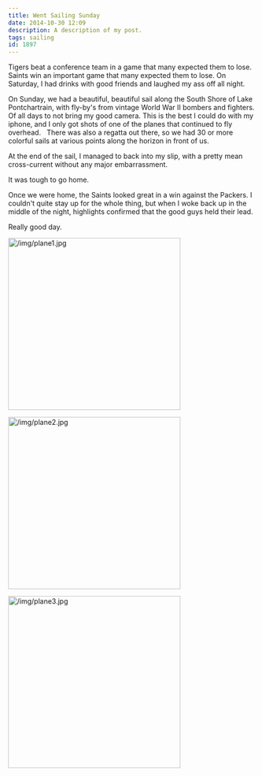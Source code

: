 ```yaml
---
title: Went Sailing Sunday
date: 2014-10-30 12:09
description: A description of my post.
tags: sailing
id: 1897
---
```

Tigers beat a conference team in a game that many expected them to lose.  Saints win an important game that many expected them to lose.  On Saturday, I had drinks with good friends and laughed my ass off all night.

On Sunday, we had a beautiful, beautiful sail along the South Shore of Lake Pontchartrain, with fly-by's from vintage World War II bombers and fighters.  Of all days to not bring my good camera.  This is the best I could do with my iphone, and I only got shots of one of the planes that continued to fly overhead.
<span class="spanEndPreview">&nbsp;</span>
There was also a regatta out there, so we had 30 or more colorful sails at various points along the horizon in front of us.

At the end of the sail, I managed to back into my slip, with a pretty mean cross-current without any major embarrassment.

It was tough to go home.

Once we were home, the Saints looked great in a win against the Packers.  I couldn't quite stay up for the whole thing, but when I woke back up in the middle of the night, highlights confirmed that the good guys held their lead.

Really good day. 

<a class="lightview centered" href="/img/plane1.jpg" data-lightview-caption="" data-lightview-group="group1"><img src="/img/plane1.jpg" alt="/img/plane1.jpg" width="350px"><br><span class="caption"></span></a>

<a class="lightview centered" href="/img/plane2.jpg" data-lightview-caption="" data-lightview-group="group1"><img src="/img/plane2.jpg" alt="/img/plane2.jpg" width="350px"><br><span class="caption"></span></a>

<a class="lightview centered" href="/img/plane3.jpg" data-lightview-caption="" data-lightview-group="group1"><img src="/img/plane3.jpg" alt="/img/plane3.jpg" width="350px"><br><span class="caption"></span></a>